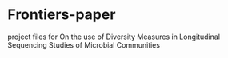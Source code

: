 # Frontiers-paper

project files for On the use of Diversity Measures in Longitudinal Sequencing Studies of Microbial Communities
